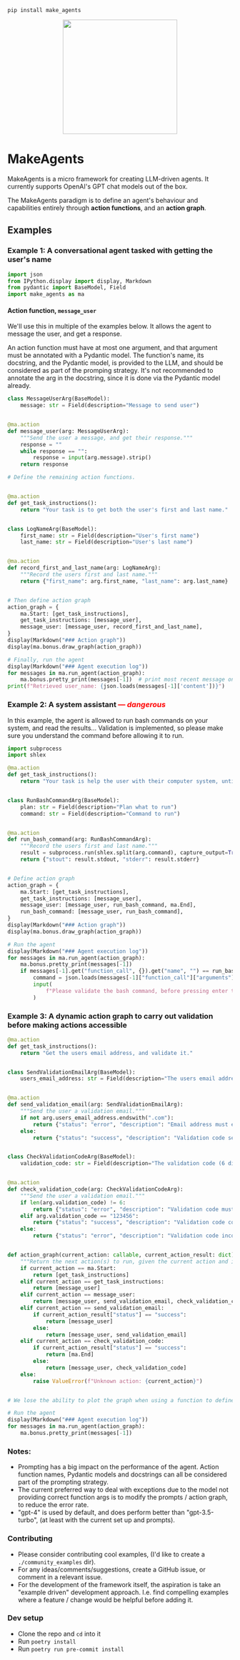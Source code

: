<!-- Copyright 2023 Sidney Radcliffe

Licensed under the Apache License, Version 2.0 (the "License");
you may not use this file except in compliance with the License.
You may obtain a copy of the License at

    http://www.apache.org/licenses/LICENSE-2.0

Unless required by applicable law or agreed to in writing, software
distributed under the License is distributed on an "AS IS" BASIS,
WITHOUT WARRANTIES OR CONDITIONS OF ANY KIND, either express or implied.
See the License for the specific language governing permissions and
limitations under the License. -->

<!-- Warning, README.md is autogenerated from README.ipynb, do not edit it directly -->


`pip install make_agents`
 
<p align="center">
  <img src="https://raw.githubusercontent.com/sradc/MakeAgents/master/README_files/make_agents_logo.jpg" width=256>
</p>

# MakeAgents 

MakeAgents is a micro framework for creating LLM-driven agents. It currently supports OpenAI's GPT chat models out of the box.

The MakeAgents paradigm is to define an agent's behaviour and capabilities entirely through **action functions**, and an **action graph**.


## Examples

### Example 1: A conversational agent tasked with getting the user's name


```python
import json
from IPython.display import display, Markdown
from pydantic import BaseModel, Field
import make_agents as ma
```

#### Action function, `message_user`

We'll use this in multiple of the examples below. It allows the agent to message the user, and get a response.

An action function must have at most one argument, and that argument must be annotated with a Pydantic model. 
The function's name, its docstring, and the Pydantic model, is provided to the LLM, and should be considered as part of the promping strategy.
It's not recommended to annotate the arg in the docstring, since it is done via the Pydantic model already.


```python
class MessageUserArg(BaseModel):
    message: str = Field(description="Message to send user")


@ma.action
def message_user(arg: MessageUserArg):
    """Send the user a message, and get their response."""
    response = ""
    while response == "":
        response = input(arg.message).strip()
    return response
```


```python
# Define the remaining action functions.


@ma.action
def get_task_instructions():
    return "Your task is to get both the user's first and last name."


class LogNameArg(BaseModel):
    first_name: str = Field(description="User's first name")
    last_name: str = Field(description="User's last name")


@ma.action
def record_first_and_last_name(arg: LogNameArg):
    """Record the users first and last name."""
    return {"first_name": arg.first_name, "last_name": arg.last_name}


# Then define action graph
action_graph = {
    ma.Start: [get_task_instructions],
    get_task_instructions: [message_user],
    message_user: [message_user, record_first_and_last_name],
}
display(Markdown("### Action graph"))
display(ma.bonus.draw_graph(action_graph))

# Finally, run the agent
display(Markdown("### Agent execution log"))
for messages in ma.run_agent(action_graph):
    ma.bonus.pretty_print(messages[-1])  # print most recent message on stack
print(f"Retrieved user_name: {json.loads(messages[-1]['content'])}")
```

### Example 2: A system assistant <span style="color:red"> — _dangerous_</span>

In this example, the agent is allowed to run bash commands on your system, and read the results... Validation is implemented, so please make sure you understand the command before allowing it to run.


```python
import subprocess
import shlex
```


```python
@ma.action
def get_task_instructions():
    return "Your task is help the user with their computer system, until they ask to end the chat. Please give the user only the relevant information."


class RunBashCommandArg(BaseModel):
    plan: str = Field(description="Plan what to run")
    command: str = Field(description="Command to run")


@ma.action
def run_bash_command(arg: RunBashCommandArg):
    """Record the users first and last name."""
    result = subprocess.run(shlex.split(arg.command), capture_output=True, text=True)
    return {"stout": result.stdout, "stderr": result.stderr}


# Define action graph
action_graph = {
    ma.Start: [get_task_instructions],
    get_task_instructions: [message_user],
    message_user: [message_user, run_bash_command, ma.End],
    run_bash_command: [message_user, run_bash_command],
}
display(Markdown("### Action graph"))
display(ma.bonus.draw_graph(action_graph))

# Run the agent
display(Markdown("### Agent execution log"))
for messages in ma.run_agent(action_graph):
    ma.bonus.pretty_print(messages[-1])
    if messages[-1].get("function_call", {}).get("name", "") == run_bash_command.__name__:
        command = json.loads(messages[-1]["function_call"]["arguments"])["command"]
        input(
            f"Please validate the bash command, before pressing enter to continue. Command: `{command}`"
        )
```

### Example 3: A dynamic action graph to carry out validation before making actions accessible


```python
@ma.action
def get_task_instructions():
    return "Get the users email address, and validate it."


class SendValidationEmailArg(BaseModel):
    users_email_address: str = Field(description="The users email address")


@ma.action
def send_validation_email(arg: SendValidationEmailArg):
    """Send the user a validation email."""
    if not arg.users_email_address.endswith(".com"):
        return {"status": "error", "description": "Email address must end with `.com`"}
    else:
        return {"status": "success", "description": "Validation code sent"}


class CheckValidationCodeArg(BaseModel):
    validation_code: str = Field(description="The validation code (6 digits)")


@ma.action
def check_validation_code(arg: CheckValidationCodeArg):
    """Send the user a validation email."""
    if len(arg.validation_code) != 6:
        return {"status": "error", "description": "Validation code must be 6 digits"}
    elif arg.validation_code == "123456":
        return {"status": "success", "description": "Validation code correct"}
    else:
        return {"status": "error", "description": "Validation code incorrect"}


def action_graph(current_action: callable, current_action_result: dict) -> list[callable]:
    """Return the next action(s) to run, given the current action and its result."""
    if current_action == ma.Start:
        return [get_task_instructions]
    elif current_action == get_task_instructions:
        return [message_user]
    elif current_action == message_user:
        return [message_user, send_validation_email, check_validation_code]
    elif current_action == send_validation_email:
        if current_action_result["status"] == "success":
            return [message_user]
        else:
            return [message_user, send_validation_email]
    elif current_action == check_validation_code:
        if current_action_result["status"] == "success":
            return [ma.End]
        else:
            return [message_user, check_validation_code]
    else:
        raise ValueError(f"Unknown action: {current_action}")


# We lose the ability to plot the graph when using a function to define the action graph.

# Run the agent
display(Markdown("### Agent execution log"))
for messages in ma.run_agent(action_graph):
    ma.bonus.pretty_print(messages[-1])
```

### Notes:

- Prompting has a big impact on the performance of the agent. Action function names, Pydantic models and docstrings can all be considered part of the prompting strategy.
- The current preferred way to deal with exceptions due to the model not providing correct function args is to modify the prompts / action graph, to reduce the error rate.
- "gpt-4" is used by default, and does perform better than "gpt-3.5-turbo", (at least with the current set up and prompts).


### Contributing

- Please consider contributing cool examples, (I'd like to create a `./community_examples` dir).
- For any ideas/comments/suggestions, create a GitHub issue, or comment in a relevant issue.
- For the development of the framework itself, the aspiration is take an "example driven" development approach. 
    I.e. find compelling examples where a feature / change would be helpful before adding it.

### Dev setup

- Clone the repo and `cd` into it
- Run `poetry install`
- Run `poetry run pre-commit install`

